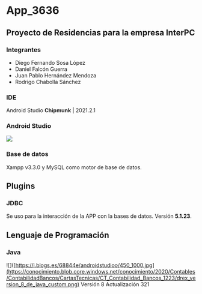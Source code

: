 # App_3636
## Proyecto de Residencias para la empresa InterPC
### Integrantes
- Diego Fernando Sosa López
- Daniel Falcón Guerra
- Juan Pablo Hernández Mendoza
- Rodrigo Chabolla Sánchez
### IDE
Android Studio **Chipmunk** | 2021.2.1
### Android Studio
![](https://i.blogs.es/68844e/androidstudioo/450_1000.jpg)
### Base de datos
Xampp v3.3.0 y MySQL como motor de base de datos.
## Plugins
### JDBC
Se uso para la interacción de la APP con la bases de datos. Versión **5.1.23**.
## Lenguaje de Programación
### Java
![]([https://i.blogs.es/68844e/androidstudioo/450_1000.jpg](https://conocimiento.blob.core.windows.net/conocimiento/2020/Contables/ContabilidadBancos/CartasTecnicas/CT_Contabilidad_Bancos_1223/drex_version_8_de_java_custom.png)
Versión 8 Actualización 321

